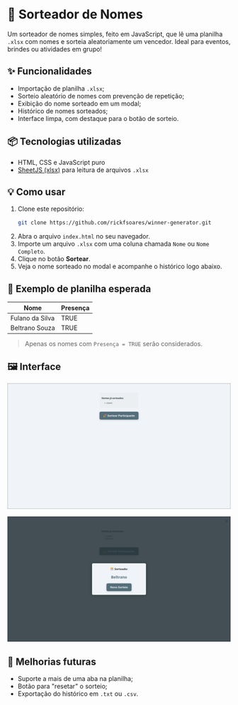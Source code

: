 # 🥳 Sorteador de Nomes

Um sorteador de nomes simples, feito em JavaScript, que lê uma planilha `.xlsx` com nomes e sorteia aleatoriamente um vencedor. Ideal para eventos, brindes ou atividades em grupo!

## ✨ Funcionalidades

- Importação de planilha `.xlsx`;
- Sorteio aleatório de nomes com prevenção de repetição;
- Exibição do nome sorteado em um modal;
- Histórico de nomes sorteados;
- Interface limpa, com destaque para o botão de sorteio.

## 📦 Tecnologias utilizadas

- HTML, CSS e JavaScript puro
- [SheetJS (xlsx)](https://github.com/SheetJS/sheetjs) para leitura de arquivos `.xlsx`

## 💡 Como usar

1. Clone este repositório:
   ```bash
   git clone https://github.com/rickfsoares/winner-generator.git
   ```
2. Abra o arquivo `index.html` no seu navegador.
3. Importe um arquivo `.xlsx` com uma coluna chamada `Nome` ou `Nome Completo`.
4. Clique no botão **Sortear**.
5. Veja o nome sorteado no modal e acompanhe o histórico logo abaixo.

## 🧾 Exemplo de planilha esperada

| Nome            | Presença |
|------------------|----------|
| Fulano da Silva  | TRUE     |
| Beltrano Souza   | TRUE     |

> Apenas os nomes com `Presença = TRUE` serão considerados.

## 🖼️ Interface

![Demonstração do sorteio](screenshot-01.png)

![Demonstração do sorteio Modal](screenshot-02.png)

## 📌 Melhorias futuras

- Suporte a mais de uma aba na planilha;
- Botão para "resetar" o sorteio;
- Exportação do histórico em `.txt` ou `.csv`.

